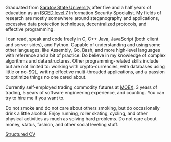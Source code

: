 Graduated from [Saratov State University](https://www.sgu.ru/en) after five and a half years of education as an [ISCED level 7](http://uis.unesco.org/sites/default/files/documents/international-standard-classification-of-education-isced-2011-en.pdf) Information Security Specialist. My fields of research are mostly somewhere around steganography and applications, excessive data protection techniques, decentralized protocols, and effective programming.

I can read, speak and code freely in C, C++ Java, JavaScript (both client and server sides), and Python. Capable of understanding and using some other languages, like Assembly, Go, Bash, and more high-level languages with reference and a bit of practice. Do believe in my knowledge of complex algorithms and data structures. Other programming-related skills include but are not limited to: working with crypto-currencies, with databases using little or no-SQL, writing effective multi-threaded applications, and a passion to optimize things no one cared about.

Currently self-employed trading commodity futures at [MOEX](https://www.moex.com). 3 years of trading, 5 years of software engineering experience, and counting. You can try to hire me if you want to.

Do not smoke and do not care about others smoking, but do occasionally drink a little alcohol. Enjoy running, roller skating, cycling, and other physical activities as much as solving hard problems. Do not care about money, status, fashion, and other social leveling stuff.

[Structured CV](cv)